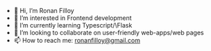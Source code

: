 - 👋 Hi, I’m Ronan Filloy
- 👀 I’m interested in Frontend development
- 🌱 I’m currently learning Typescript/\Flask
- 💞️ I’m looking to collaborate on user-friendly web-apps/web pages
- 📫 How to reach me: ronanfilloy@gmail.com

<!---
RonanFilloy/RonanFilloy is a ✨ special ✨ repository because its `README.md` (this file) appears on your GitHub profile.
You can click the Preview link to take a look at your changes.
--->
